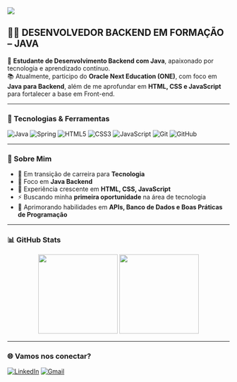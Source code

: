 <img src="https://capsule-render.vercel.app/api?type=waving&color=0:0f2027,50:2c5364,100:203a43&height=200&section=header&text=Flávio%20Santana&fontSize=40&fontColor=ffffff&animation=fadeIn&fontAlignY=35"/>

## 👨‍💻 DESENVOLVEDOR BACKEND EM FORMAÇÃO – JAVA

🎯 **Estudante de Desenvolvimento Backend com Java**, apaixonado por tecnologia e aprendizado contínuo.   
📚 Atualmente, participo do **Oracle Next Education (ONE)**, com foco em **Java para Backend**, além de me aprofundar em **HTML, CSS e JavaScript** para fortalecer a base em Front-end.

---

### 🚀 Tecnologias & Ferramentas
![Java](https://img.shields.io/badge/Java-007396?style=for-the-badge&logo=java&logoColor=white)
![Spring](https://img.shields.io/badge/Spring-6DB33F?style=for-the-badge&logo=spring&logoColor=white)
![HTML5](https://img.shields.io/badge/HTML5-E34F26?style=for-the-badge&logo=html5&logoColor=white)
![CSS3](https://img.shields.io/badge/CSS3-1572B6?style=for-the-badge&logo=css3&logoColor=white)
![JavaScript](https://img.shields.io/badge/JavaScript-F7DF1E?style=for-the-badge&logo=javascript&logoColor=black)
![Git](https://img.shields.io/badge/Git-F05032?style=for-the-badge&logo=git&logoColor=white)
![GitHub](https://img.shields.io/badge/GitHub-181717?style=for-the-badge&logo=github&logoColor=white)

---

### 📌 Sobre Mim
- 🚀 Em transição de carreira para **Tecnologia**
- 🎯 Foco em **Java Backend**
- 📖 Experiência crescente em **HTML, CSS, JavaScript**
- ⚡ Buscando minha **primeira oportunidade** na área de tecnologia
- 🌱 Aprimorando habilidades em **APIs, Banco de Dados e Boas Práticas de Programação**

---

### 📊 GitHub Stats

<div align="center">
  <img height="180em" src="https://github-readme-stats.vercel.app/api?username=flavioafsantana&show_icons=true&theme=radical" />
  <img height="180em" src="https://github-readme-stats.vercel.app/api/top-langs/?username=flavioafsantana&layout=compact&theme=radical" />
</div>

---

### 🌐 Vamos nos conectar?
[![LinkedIn](https://img.shields.io/badge/LinkedIn-0077B5?style=for-the-badge&logo=linkedin&logoColor=white)](https://www.linkedin.com/in/flavioafsantana)
[![Gmail](https://img.shields.io/badge/Gmail-D14836?style=for-the-badge&logo=gmail&logoColor=white)](mailto:flavioafsantana@gmail.com)
